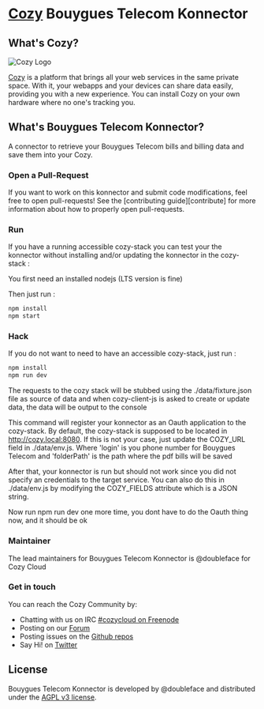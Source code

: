 [Cozy][cozy] Bouygues Telecom Konnector
=======================================

What's Cozy?
------------

![Cozy Logo](https://cdn.rawgit.com/cozy/cozy-guidelines/master/templates/cozy_logo_small.svg)

[Cozy] is a platform that brings all your web services in the same private space.  With it, your webapps and your devices can share data easily, providing you with a new experience. You can install Cozy on your own hardware where no one's tracking you.


What's Bouygues Telecom Konnector?
----------------------------------

A connector to retrieve your Bouygues Telecom bills and billing data and save them into your Cozy.

### Open a Pull-Request

If you want to work on this konnector and submit code modifications, feel free to open pull-requests! See the [contributing guide][contribute] for more information about how to properly open pull-requests.

### Run

If you have a running accessible cozy-stack you can test your the konnector without installing
and/or updating the konnector in the cozy-stack :

You first need an installed nodejs (LTS version is fine)

Then just run :

```sh
npm install
npm start
```

### Hack

If you do not want to need to have an accessible cozy-stack, just run :

```sh
npm install
npm run dev
```

The requests to the cozy stack will be stubbed using the ./data/fixture.json file as source of data
and when cozy-client-js is asked to create or update data, the data will be output to the console

This command will register your konnector as an Oauth application to the cozy-stack. By default,
the cozy-stack is supposed to be located in http://cozy.local:8080. If this is not your case, just
update the COZY_URL field in ./data/env.js.
Where 'login' is you phone number for Bouygues Telecom and 'folderPath' is the path where the pdf
bills will be saved

After that, your konnector is run but should not work since you did not specify an credentials to
the target service. You can also do this in ./data/env.js by modifying the COZY_FIELDS attribute
which is a JSON string.

Now run npm run dev one more time, you dont have to do the Oauth thing now, and it should be ok


### Maintainer

The lead maintainers for Bouygues Telecom Konnector is @doubleface for Cozy Cloud


### Get in touch

You can reach the Cozy Community by:

- Chatting with us on IRC [#cozycloud on Freenode][freenode]
- Posting on our [Forum]
- Posting issues on the [Github repos][github]
- Say Hi! on [Twitter]


License
-------

Bouygues Telecom Konnector is developed by @doubleface and distributed under the [AGPL v3 license][agpl-3.0].

[cozy]: https://cozy.io "Cozy Cloud"
[agpl-3.0]: https://www.gnu.org/licenses/agpl-3.0.html
[freenode]: http://webchat.freenode.net/?randomnick=1&channels=%23cozycloud&uio=d4
[forum]: https://forum.cozy.io/
[github]: https://github.com/cozy/
[twitter]: https://twitter.com/mycozycloud
